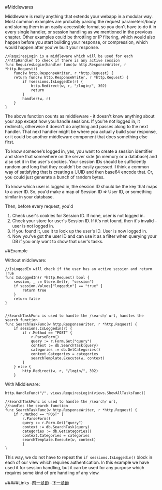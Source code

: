 #Middlewares

Middleware is really anything that extends your webapp in a modular way. Most common examples are probably parsing the request parameters/body and storing them in an easily-accessible format so you don't have to do it in every single handler, or session handling as we mentioned in the previous chapter. Other examples could be throttling or IP filtering, which would also happen before you start building your response, or compression, which would happen after you've built your response.

```golang
//RequiresLogin is a middleware which will be used for each 
//httpHandler to check if there is any active session
func RequiresLogin(handler func(w http.ResponseWriter, r *http.Request)) 
    func(w http.ResponseWriter, r *http.Request) {
    return func(w http.ResponseWriter, r *http.Request) {
        if !sessions.IsLoggedIn(r) {
            http.Redirect(w, r, "/login/", 302)
            return
        }
        handler(w, r)
    }
}
```

The above function counts as middleware - it doesn't know anything about your app except how you handle sessions. If you're not logged in, it redirects, otherwise it doesn't do anything and passes along to the next handler. That next handler might be where you actually build your response, or it could be another middleware component that does something else first.

To know someone's logged in, yes, you want to create a session identifier and store that somewhere on the server side (in memory or a database) and also set it in the user's cookies. Your session IDs should be sufficiently random and long that they couldn't be easily guessed. I think a common way of satisfying that is creating a UUID and then base64 encode that. Or, you could just generate a bunch of random bytes.

To know which user is logged in, the session ID should be the key that maps to a user ID. So, you'd make a map of Session ID => User ID, or something similar in your database.

Then, before every request, you'd

1. Check user's cookies for Session ID. If none, user is not logged in.
1. Check your store for user's Session ID. If it's not found, then it's invalid - user is not logged in.
1. If you found it, use it to look up the user's ID. User is now logged in.
1. Now you've got the user ID and can use it as a filter when querying your DB if you only want to show that user's tasks.


##Example

Without middleware:

```golang
//IsLoggedIn will check if the user has an active session and return True
func IsLoggedIn(r *http.Request) bool {
    session, _ := Store.Get(r, "session")
    if session.Values["loggedin"] == "true" {
        return true
    }
    return false
}


//SearchTaskFunc is used to handle the /search/ url, handles the search function
func SearchTaskFunc(w http.ResponseWriter, r *http.Request) {
    if sessions.IsLoggedin(r) {
        if r.Method == "POST" {
            r.ParseForm()
            query := r.Form.Get("query")
            context := db.SearchTask(query)
            categories := db.GetCategories()
            context.Categories = categories
            searchTemplate.Execute(w, context)
        }
    } else {
        http.Redirect(w, r, "/login/", 302)    
    }
```
 With Middleware:

```golang    
http.HandleFunc("/", views.RequiresLogin(views.ShowAllTasksFunc))

//SearchTaskFunc is used to handle the /search/ url, 
//handles the search function
func SearchTaskFunc(w http.ResponseWriter, r *http.Request) {
    if r.Method == "POST" {
        r.ParseForm()
        query := r.Form.Get("query")
        context := db.SearchTask(query)
        categories := db.GetCategories()
        context.Categories = categories
        searchTemplate.Execute(w, context)
        }
}
```

This way, we do not have to repeat the `if sessions.IsLoggedin()` block in each of our view which requires authentication. In this example we have used it for session handling, but it can be used for any purpose which requires some kind of pre handling of any view.

#####Links
-[前一章節](6.0routing.md)
-[下一章節](8.0buildingAPI.md)
